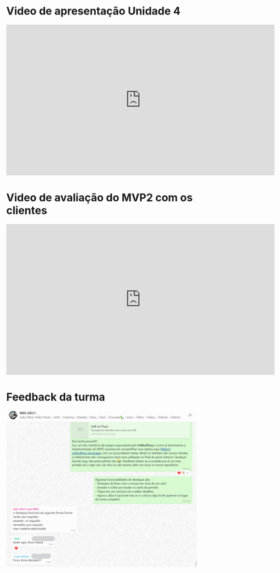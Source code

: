 # Video de apresentação Unidade 4
<iframe width="711" height="400" src="https://www.youtube.com/embed/h93q2NeHnOs" title="Apresentação Unidade 4 UnBnoFluxo" frameborder="0" allow="accelerometer; autoplay; clipboard-write; encrypted-media; gyroscope; picture-in-picture; web-share" allowfullscreen></iframe>


# Video de avaliação do MVP2 com os clientes
<iframe width="711" height="400" src="https://www.youtube.com/embed/ZDNaTcOn18c" title="Apresentação MVP2 UnBnoFluxo" frameborder="0" allow="accelerometer; autoplay; clipboard-write; encrypted-media; gyroscope; picture-in-picture; web-share" allowfullscreen></iframe>


# Feedback da turma
![Feedback da turma](docs/../../img/feedback_turma.png)